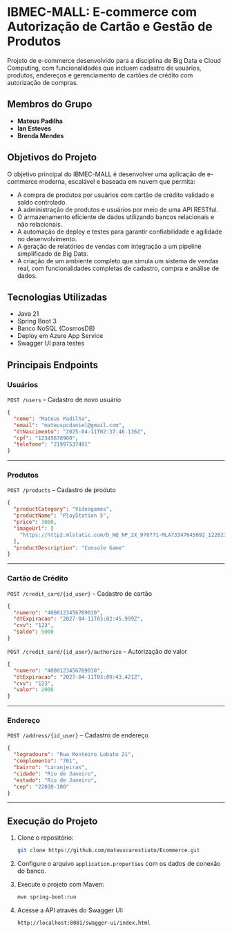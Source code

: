 # IBMEC-MALL: E-commerce com Autorização de Cartão e Gestão de Produtos

Projeto de e-commerce desenvolvido para a disciplina de Big Data e Cloud Computing, com funcionalidades que incluem cadastro de usuários, produtos, endereços e gerenciamento de cartões de crédito com autorização de compras.

## Membros do Grupo
- **Mateus Padilha**  
- **Ian Esteves**  
- **Brenda Mendes**

## Objetivos do Projeto

O objetivo principal do IBMEC-MALL é desenvolver uma aplicação de e-commerce moderna, escalável e baseada em nuvem que permita:

- A compra de produtos por usuários com cartão de crédito validado e saldo controlado.
- A administração de produtos e usuários por meio de uma API RESTful.
- O armazenamento eficiente de dados utilizando bancos relacionais e não relacionais.
- A automação de deploy e testes para garantir confiabilidade e agilidade no desenvolvimento.
- A geração de relatórios de vendas com integração a um pipeline simplificado de Big Data.
- A criação de um ambiente completo que simula um sistema de vendas real, com funcionalidades completas de cadastro, compra e análise de dados.

## Tecnologias Utilizadas
- Java 21
- Spring Boot 3
- Banco NoSQL (CosmosDB)
- Deploy em Azure App Service
- Swagger UI para testes


## Principais Endpoints

### Usuários
`POST /users` – Cadastro de novo usuário  
```json
{
  "nome": "Mateus Padilha",
  "email": "mateuspcdaniel@gmail.com",
  "dtNascimento": "2025-04-11T02:37:46.136Z",
  "cpf": "12345678900",
  "telefone": "21997537491"
}
```

---

### Produtos
`POST /products` – Cadastro de produto  
```json
{
  "productCategory": "Videogames",
  "productName": "PlayStation 5",
  "price": 3000,
  "imageUrl": [
    "https://http2.mlstatic.com/D_NQ_NP_2X_970771-MLA73347645092_122023-F.webp"
  ],
  "productDescription": "Console Game"
}
```

---

### Cartão de Crédito
`POST /credit_card/{id_user}` – Cadastro de cartão  
```json
{
  "numero": "4000123456789010",
  "dtExpiracao": "2027-04-11T03:02:45.999Z",
  "cvv": "123",
  "saldo": 5000
}
```

`POST /credit_card/{id_user}/authorize` – Autorização de valor  
```json
{
  "numero": "4000123456789010",
  "dtExpiracao": "2027-04-11T03:09:43.421Z",
  "cvv": "123",
  "valor": 2000
}
```

---

### Endereço
`POST /address/{id_user}` – Cadastro de endereço  
```json
{
  "logradouro": "Rua Monteiro Lobato 21",
  "complemento": "701",
  "bairro": "Laranjeiras",
  "cidade": "Rio de Janeiro",
  "estado": "Rio de Janeiro",
  "cep": "22030-100"
}
```

---

## Execução do Projeto

1. Clone o repositório:
   ```bash
   git clone https://github.com/mateuscarestiato/Ecommerce.git
   ```

2. Configure o arquivo `application.properties` com os dados de conexão do banco.

3. Execute o projeto com Maven:
   ```bash
   mvn spring-boot:run
   ```

4. Acesse a API através do Swagger UI:
   ```
   http://localhost:8081/swagger-ui/index.html
   ```

